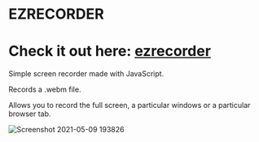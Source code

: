 # EZRECORDER
# Check it out here: [ezrecorder](http://ezrecorder.netlify.app)
Simple screen recorder made with JavaScript.

Records a .webm file.

Allows you to record the full screen, a particular windows or a particular browser tab.

![Screenshot 2021-05-09 193826](https://user-images.githubusercontent.com/75056416/117575153-34443880-b0fe-11eb-9614-fcd54cf8b805.png)
